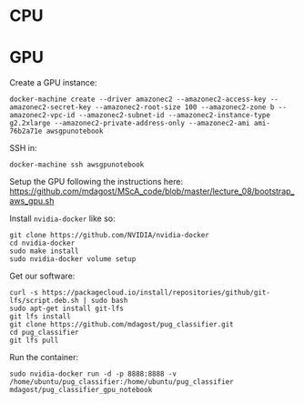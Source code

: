 CPU
===


GPU
===
Create a GPU instance:

```
docker-machine create --driver amazonec2 --amazonec2-access-key --amazonec2-secret-key --amazonec2-root-size 100 --amazonec2-zone b --amazonec2-vpc-id --amazonec2-subnet-id --amazonec2-instance-type g2.2xlarge --amazonec2-private-address-only --amazonec2-ami ami-76b2a71e awsgpunotebook
```

SSH in:

```
docker-machine ssh awsgpunotebook
```

Setup the GPU following the instructions here: https://github.com/mdagost/MScA_code/blob/master/lecture_08/bootstrap_aws_gpu.sh

Install `nvidia-docker` like so:

```
git clone https://github.com/NVIDIA/nvidia-docker
cd nvidia-docker
sudo make install
sudo nvidia-docker volume setup
```

Get our software:

```
curl -s https://packagecloud.io/install/repositories/github/git-lfs/script.deb.sh | sudo bash
sudo apt-get install git-lfs
git lfs install
git clone https://github.com/mdagost/pug_classifier.git
cd pug_classifier
git lfs pull
```

Run the container:

```
sudo nvidia-docker run -d -p 8888:8888 -v /home/ubuntu/pug_classifier:/home/ubuntu/pug_classifier mdagost/pug_classifier_gpu_notebook
```

